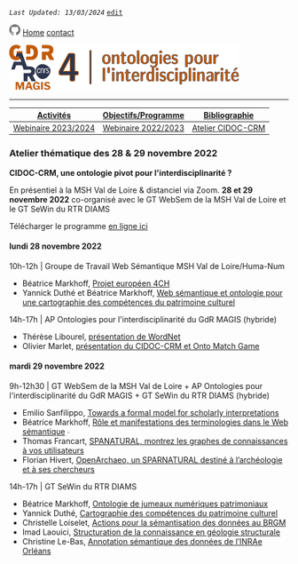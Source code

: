 
_`Last Updated: 13/03/2024`_ [`edit`](https://github.com/MAGISAR4/ontologies_4_interdisciplinarity/blob/main/pages/activites_3.md)

[![GitHub Logo](assets/user/github.png)](https://github.com/MAGISAR4/ontologies_4_interdisciplinarity)
[Home](.)
[contact](?page=contact)

![entête](img/2021-02_Icoentete-GDR_MAGIS_AR4.png)

---
| [Activités](?page=activites) | [Objectifs/Programme](?page=objectifs-et-programme) | [Bibliographie](?page=bibliographie) |
|---|---|---|
| [Webinaire 2023/2024](?page=activites_1) | [Webinaire 2022/2023](?page=activites_2)| [Atelier CIDOC-CRM](?page=activites_3)|

### Atelier thématique des 28 & 29 novembre 2022
**CIDOC-CRM, une ontologie pivot pour l'interdisciplinarité ?**

En présentiel à la MSH Val de Loire & distanciel via Zoom. **28 et 29 novembre 2022**
co-organisé avec le GT WebSem de la MSH Val de Loire et le GT SeWin du RTR DIAMS

Télécharger le programme [en ligne ici](https://github.com/MAGISAR4/ontologies_4_interdisciplinarity/raw/main/ateliers/Journ%C3%A9es_ontologies_websemantique_28-29Nov2022.pdf)

#### lundi 28 novembre 2022 

10h-12h | Groupe de Travail Web Sémantique MSH Val de Loire/Huma-Num  
- Béatrice Markhoff, [Projet européen 4CH](https://github.com/MAGISAR4/ontologies_4_interdisciplinarity/raw/main/ateliers/20221128_BM_4CH_GTSemWeb.pdf)  
-  Yannick Duthé et Béatrice Markhoff, [Web sémantique et ontologie pour une cartographie des compétences du patrimoine culturel](https://github.com/MAGISAR4/ontologies_4_interdisciplinarity/raw/main/ateliers/20221128_YD_PresentationHeCo_GTSemWeb.pdf)  



14h-17h | AP Ontologies pour l'interdisciplinarité du GdR MAGIS (hybride)   
- Thérèse Libourel, [présentation de WordNet](https://github.com/MAGISAR4/ontologies_4_interdisciplinarity/raw/main/ateliers/20221128_TL_Ontowordnet.pdf)  
- Olivier Marlet, [présentation du CIDOC-CRM et Onto Match Game](https://github.com/MAGISAR4/ontologies_4_interdisciplinarity/raw/main/ateliers/20221128_OM_IntroCIDOC.pdf)  
 

#### mardi 29 novembre 2022

9h-12h30 | GT WebSem de la MSH Val de Loire + AP Ontologies pour l'interdisciplinarité du GdR MAGIS + GT SeWin du RTR DIAMS (hybride)  
- Emilio Sanfilippo, [Towards a formal model for scholarly interpretations](https://github.com/MAGISAR4/ontologies_4_interdisciplinarity/raw/main/ateliers/20221129_ES_FormalModelInterpretation.pdf)  
- Béatrice Markhoff, [Rôle et manifestations des terminologies dans le Web sémantique](https://github.com/MAGISAR4/ontologies_4_interdisciplinarity/raw/main/ateliers/20221129_BM_TermWebSem.pdf) ∙ 
- Thomas Francart, [SPANATURAL, montrez les graphes de connaissances à vos utilisateurs](https://github.com/MAGISAR4/ontologies_4_interdisciplinarity/raw/main/ateliers/20221129_TF_SPARNATURAL)  
- Florian Hivert, [OpenArchaeo, un SPARNATURAL destiné à l’archéologie et à ses chercheurs](https://github.com/MAGISAR4/ontologies_4_interdisciplinarity/raw/main/ateliers/20221129_FH_PresentationOpenArchaeo.pdf)  

14h-17h | GT SeWin du RTR DIAMS  
- Béatrice Markhoff, [Ontologie de jumeaux numériques patrimoniaux](https://github.com/MAGISAR4/ontologies_4_interdisciplinarity/raw/main/ateliers/20221129_BM_HeritageDigitalTwin.pdf)  
- Yannick Duthé, [Cartographie des compétences du patrimoine culturel](https://github.com/MAGISAR4/ontologies_4_interdisciplinarity/raw/main/ateliers/20221129_YD_presentation-carto4ch-v1.4.pdf)  
- Christelle Loiselet, [Actions pour la sémantisation des données au BRGM](https://github.com/MAGISAR4/ontologies_4_interdisciplinarity/raw/main/ateliers/20221129_CLB_annotation_semantique_inrae.pdf)  
- Imad Laouici, [Structuration de la connaissance en géologie structurale](https://github.com/MAGISAR4/ontologies_4_interdisciplinarity/raw/main/ateliers/20221129_IL_StructurationConnaissanceGeologie.pdf)  
- Christine Le-Bas, [Annotation sémantique des données de l’INRAe Orléans](https://github.com/MAGISAR4/ontologies_4_interdisciplinarity/raw/main/ateliers/20221129_CLB_annotation_semantique_inrae.pdf)  
